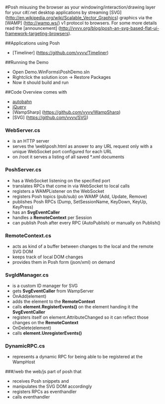 #Posh
misusing the browser as your windowing/interaction/drawing layer for your c#/.net desktop applications by streaming [SVG] (http://en.wikipedia.org/wiki/Scalable_Vector_Graphics) graphics via the [WAMP] (http://wamp.ws/) v1 protocol to browsers. For some more details read the [announcement] (http://vvvv.org/blog/posh-an-svg-based-flat-ui-framework-targeting-browsers).

##Applications using Posh
* [Timeliner] (https://github.com/vvvv/Timeliner)
 
##Running the Demo
* Open Demo.WinForms\PoshDemo.sln
* Rightclick the solution icon -> Restore Packages
* Now it should build and run

##Code Overview
comes with 
* [autobahn](http://autobahn.ws/js/) 
* [jQuery](http://jquery.com)
* [WampSharp] (https://github.com/vvvv/WampSharp)
* [SVG] (https://github.com/vvvv/SVG)

### WebServer.cs
* is an HTTP server
* serves the \web\posh.html as answer to any URL request only with a unique WebSocket port configured for each URL
* on /root it serves a listing of all saved *.xml documents

### PoshServer.cs
* has a WebSocket listening on the specified port
* translates RPCs that come in via WebSocket to local calls
* registers a WAMPListener on the WebSocket
* registers Posh topics (pub/sub) on WAMP (Add, Update, Remove)
* publishes Posh RPCs (Dump, SetSessionName, KeyDown, KeyUp, KeyPress)
* has an __SvgEventCaller__
* handles a __RemoteContext__ per Session 
* can publish Posh after every RPC (AutoPublish) or manually on Publish()

### RemoteContext.cs
* acts as kind of a buffer between changes to the local and the remote SVG DOM
* keeps track of local DOM changes
* provides them in Posh form (json/xml) on demand

### SvgIdManager.cs
* is a custom ID manager for SVG
* gets __SvgEventCaller__ from WampServer
* OnAdd(element)
 * adds the element to the __RemoteContext__
 * calls __element.RegisterEvents()__ on the element handing it the __SvgEventCaller__
 * registers itself on element.AttributeChanged so it can reflect those changes on the __RemoteContext__
* OnDelete(element)
 * calls __element.UnregisterEvents()__
 
### DynamicRPC.cs
* represents a dynamic RPC for being able to be registered at the WampHost

###/web
the web/js part of posh that 
* receives Posh snippets and 
 * manipulates the SVG DOM accordingly
 * registers RPCs as eventhandler 
* calls eventhandler
